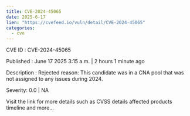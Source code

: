 ```yaml
---
title: CVE-2024-45065
date: 2025-6-17
lien: "https://cvefeed.io/vuln/detail/CVE-2024-45065"
categories:
  - cve
---
```


CVE ID : CVE-2024-45065

Published :  June 17
2025
3:15 a.m. | 2 hours
1 minute ago

Description : Rejected reason: This candidate was in a CNA pool that was not assigned to any issues during 2024.

Severity: 0.0 | NA

Visit the link for more details
such as CVSS details
affected products
timeline
and more...

